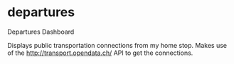 departures
==========

Departures Dashboard

Displays public transportation connections from my home stop. Makes use of the http://transport.opendata.ch/ API to get the connections.
